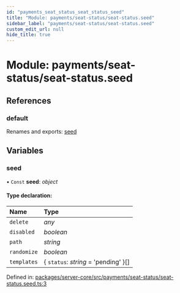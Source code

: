 ```yaml
---
id: "payments_seat_status_seat_status_seed"
title: "Module: payments/seat-status/seat-status.seed"
sidebar_label: "payments/seat-status/seat-status.seed"
custom_edit_url: null
hide_title: true
---
```


# Module: payments/seat-status/seat-status.seed

## References

### default

Renames and exports: [seed](payments_seat_status_seat_status_seed.md#seed)

## Variables

### seed

• `Const` **seed**: *object*

#### Type declaration:

Name | Type |
:------ | :------ |
`delete` | *any* |
`disabled` | *boolean* |
`path` | *string* |
`randomize` | *boolean* |
`templates` | { `status`: *string* = 'pending' }[] |

Defined in: [packages/server-core/src/payments/seat-status/seat-status.seed.ts:3](https://github.com/xr3ngine/xr3ngine/blob/716a06460/packages/server-core/src/payments/seat-status/seat-status.seed.ts#L3)
